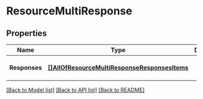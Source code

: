 # ResourceMultiResponse

## Properties
Name | Type | Description | Notes
------------ | ------------- | ------------- | -------------
**Responses** | [**[]AllOfResourceMultiResponseResponsesItems**](.md) |  | [optional] [default to null]

[[Back to Model list]](../README.md#documentation-for-models) [[Back to API list]](../README.md#documentation-for-api-endpoints) [[Back to README]](../README.md)

